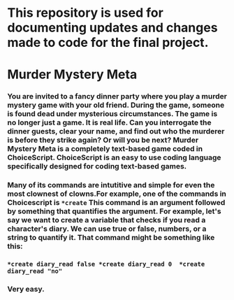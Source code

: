 # This repository is used for documenting updates and changes made to  code for the final project.
# Murder Mystery Meta
### You are invited to a fancy dinner party where you play a murder mystery game with your old friend. During the game, someone is found dead under mysterious circumstances. The game is no longer just a game. It is real life. Can you interrogate the dinner guests, clear your name, and find out who the murderer is before they strike again? Or will you be next? Murder Mystery Meta is a completely text-based game coded in ChoiceScript. ChoiceScript is an easy to use coding language specifically designed for coding text-based games. 

### Many of its commands are intutitive and simple for even the most clownest of clowns.For example, one of the commands in Choicescript is ```*create``` This command is an argument followed by something that quantifies the argument. For example, let's say we want to create a variable that checks if you read a character's diary. We can use true or false, numbers, or a string to quantify it. That command might be something like this: 
### ```*create diary_read false *create diary_read 0  *create diary_read "no"```
### Very easy. 



